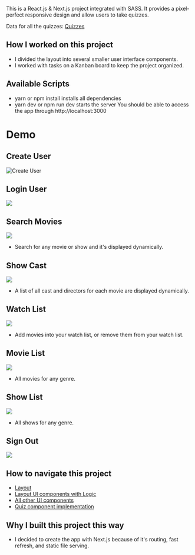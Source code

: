 This is a React.js & Next.js project integrated with SASS. It provides a pixel-perfect responsive design and allow users to take quizzes. 

Data for all the quizzes: [Quizzes](../../tree/main/components/question)
## How I worked on this project
* I divided the layout into several smaller user interface components.
* I worked with tasks on a Kanban board to keep the project organized.

## Available Scripts
* yarn or npm install installs all dependencies
* yarn dev or npm run dev starts the server You should be able to access the app through http://localhost:3000

# Demo 
## Create User
![Create User](create.gif)
## Login User
![](login.gif)
## Search Movies
![](search_Trim.gif)
* Search for any movie or show and it's displayed dynamically.
## Show Cast
![](castcrew.gif)
* A list of all cast and directors for each movie are displayed dynamically.
## Watch List
![](watchlist.gif)
* Add movies into your watch list, or remove them from your watch list.
## Movie List
![](movies-Trim.gif)
* All movies for any genre.
## Show List
![](shows-Trim.gif)
* All shows for any genre.
## Sign Out
![](signout.gif)



## How to navigate this project
* [Layout](../../tree/main/src/layouts)
* [Layout UI components with Logic](../../tree/main/src/components/UI)
* [All other UI components](../../tree/main/src/components/UI)
* [Quiz component implementation ](../../tree/main/src/components/Quiz)


## Why I built this project this way 
* I decided to create the app with Next.js because of it's routing, fast refresh, and static file serving.


